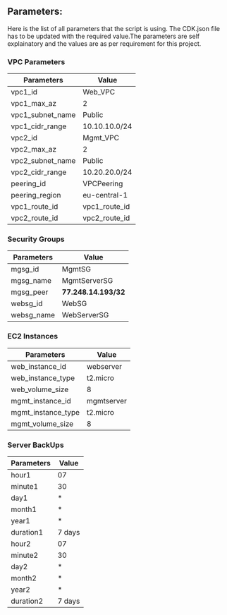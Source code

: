 ## Parameters:
Here is the list of all parameters that the script is using. The CDK.json file has to be updated with the required value.The parameters are self explainatory and the values are as per requirement for this project.


### VPC Parameters

| Parameters       | Value         |
| ---------------- | ------------- |
| vpc1_id          | Web_VPC       |
| vpc1_max_az      | 2             |
| vpc1_subnet_name | Public        |
| vpc1_cidr_range  | 10.10.10.0/24 |
| vpc2_id          | Mgmt_VPC      |
| vpc2_max_az      | 2             |
| vpc2_subnet_name | Public        |
| vpc2_cidr_range  | 10.20.20.0/24 |
| peering_id       | VPCPeering    |
| peering_region   | eu-central-1  |
| vpc1_route_id    | vpc1_route_id |
| vpc2_route_id    | vpc2_route_id |


### Security Groups

| Parameters | Value                  |
| ---------- | -------------------- |
| mgsg_id    | MgmtSG               |
| mgsg_name  | MgmtServerSG         |
| mgsg_peer  | **77.248.14.193/32** |
| websg_id   | WebSG                |
| websg_name | WebServerSG          |


### EC2 Instances

| Parameters         | Value      |
| ------------------ | ---------- |
| web_instance_id    | webserver  |
| web_instance_type  | t2.micro   |
| web_volume_size    | 8          |
| mgmt_instance_id   | mgmtserver |
| mgmt_instance_type | t2.micro   |
| mgmt_volume_size   | 8          |

### **Server BackUps**  
| Parameters | Value  |
| ---------- | ------ |
| hour1      | 07     |
| minute1    | 30     |
| day1       | \*     |
| month1     | \*     |
| year1      | \*     |
| duration1  | 7 days |
| hour2      | 07     |
| minute2    | 30     |
| day2       | \*     |
| month2     | \*     |
| year2      | \*     |
| duration2  | 7 days |
